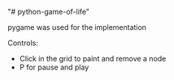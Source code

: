 "# python-game-of-life" 

pygame was used for the implementation 

Controls: 
  - Click in the grid to paint and remove a node
  - P for pause and play
 
